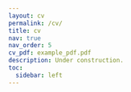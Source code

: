 ```yaml
---
layout: cv
permalink: /cv/
title: cv
nav: true
nav_order: 5
cv_pdf: example_pdf.pdf
description: Under construction.
toc:
  sidebar: left
---
```

